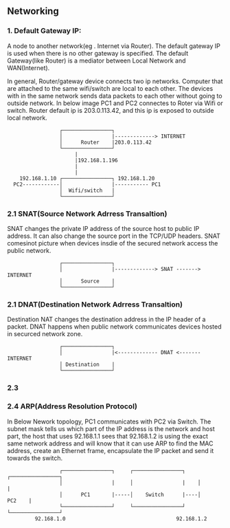 ## Networking

### 1. Default Gateway IP:

   
A node to another network(eg . Internet via Router). The default gateway IP is used when there is no other gateway is specified. The default Gateway(like Router) is a mediator between Local Network and WAN(Internet). 

In general, Router/gateway device connects two ip networks. Computer that are attached to the same wifi/switch are local to each other. The devices with in the same network sends data packets to each other without going to outside network. In below image PC1 and PC2 connectes to Roter via Wifi or switch. Router default ip is 203.0.113.42, and this ip is exposed to outside local network.
   
   
 
                       
                       
	                 ┌────────────────┐
	                 │                |-------------> INTERNET
	                 │      Router    |203.0.113.42
	                 └────────────────┘  
                          |
                          |192.168.1.196
                          |
                          |
	    192.168.1.10 ┌────────────────┐ 192.168.1.20
	  PC2------------│                |----------- PC1
	                 │  Wifi/switch   |
	                 └────────────────┘  





### 2.1 SNAT(Source Network Adrress Transaltion)

SNAT changes the private IP address of the source host to public IP address. It can also change the source port in the TCP/UDP headers. SNAT comesinot picture when devices insdie of the secured network access the public network. 



	                 ┌────────────────┐
	                 │                |-------------> SNAT -------> INTERNET
	                 │      Source    |
	                 └────────────────┘  
    
    
 ### 2.1 DNAT(Destination Network Adrress Transaltion)  
 
 Destination NAT changes the destination address in the IP header of a packet. DNAT happens when public network communicates devices hosted in securced network zone.



	                 ┌────────────────┐
	                 │                |<------------- DNAT <------- INTERNET
	                 │ Destination    |
	                 └────────────────┘  
 
 ### 2.3 
 
 
 ### 2.4 ARP(Address Resolution Protocol)
 
 In Below Nework topology, PC1 communicates with PC2 via Switch. The subnet mask tells us which part of the IP address is the network and host part, the host that uses 92.168.1.1 sees that 92.168.1.2 is using the exact same network address and will know that it can use ARP to find the MAC address, create an Ethernet frame, encapsulate the IP packet and send it towards the switch.
 
 
 

	                 ┌────────────────┐     ┌────────────────┐    ┌────────────────┐
	                 │                |     │                |    │                |
	                 │      PC1       |-----│    Switch      |----│         PC2    |
	                 └────────────────┘     └────────────────┘    └────────────────┘
			 92.168.1.0                                    92.168.1.2
 
